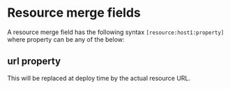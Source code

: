 # Resource merge fields

A resource merge field has the following syntax `[resource:host1:property]` where property can be any of the below:

## url property

This will be replaced at deploy time by the actual resource URL.
